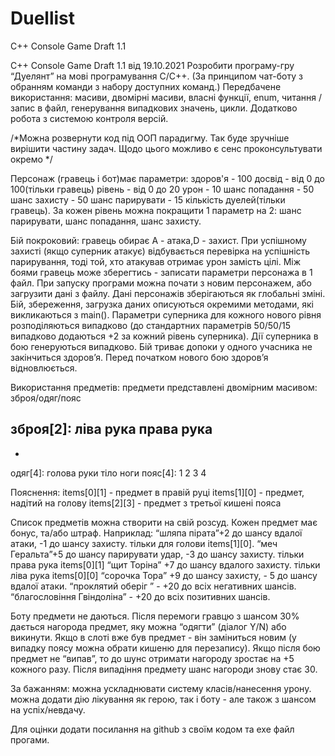 # Duellist
C++ Console Game Draft 1.1

C++ Console Game Draft 1.1 від 19.10.2021
Розробити програму-гру “Дуелянт” на мові програмування С/С++. (За принципом чат-боту з обранням команди з набору доступних команд.)
Передбачене використання: масиви, двомірні масиви, власні функції, enum, читання /запис в файл, генерування випадкових значень, цикли. Додатково робота з системою контроля версій.

/*Можна розвернути код під ООП парадигму. Так буде зручніше вирішити частину задач. Щодо цього можливо є сенс проконсультувати окремо
*/

Персонаж (гравець і бот)має параметри: 
здоров'я - 100
досвід - від 0 до 100(тільки гравець)
рівень - від 0 до 20
урон - 10
шанс попадання - 50
шанс захисту - 50
шанс парирувати - 15
кількість дуелей(тільки гравець).
За кожен рівень можна покращити 1 параметр на 2: шанс парирувати, шанс попадання, шанс захисту.

Бій покроковий: гравець обирає А - атака,D - захист. При успішному захисті (якщо суперник атакує) відбувається перевірка на успішність парирування, тоді той, хто атакував отримає урон замість цілі.
Між боями гравець може зберегтись - записати параметри персонажа в 1 файл.
При запуску програми можна почати з новим персонажем, або загрузити дані з файлу.
Дані персонажів зберігаються як глобальні зміні.
Бій, збереження, загрузка даних описуються окремими методами, які викликаються з main().
Параметри суперника для кожного нового рівня розподіляються випадково (до стандартних параметрів 50/50/15 випадково додаються +2 за кожний рівень суперника).
Дії суперника в бою генеруються випадково.
Бій триває допоки у одного учасника не закінчиться здоров’я. 
Перед початком нового бою здоров’я відновлюється.

Використання предметів:
предмети представлені двомірним масивом: зброя/одяг/пояс

зброя[2]:
ліва рука
права рука
-
-
одяг[4]:
голова
руки
тіло
ноги
пояс[4]:
1
2
3
4

Пояснення:
items[0][1] - предмет в правій руці 
items[1][0] - предмет, надітий на голову
items[2][3] - предмет з третьої кишені пояса

Список предметів можна створити на свій розсуд.
Кожен предмет має бонус, та/або штраф. Наприклад: 
“шляпа пірата”+2 до шансу вдалої атаки, -1 до шансу захисту. тільки для голови items[1][0].
“меч Геральта”+5 до шансу парирувати удар, -3 до шансу захисту. тільки права рука items[0][1]
“щит Торіна” +7 до шансу вдалого захисту. тільки ліва рука items[0][0]
“сорочка Тора” +9 до шансу захисту, - 5 до шансу вдалої атаки.
“проклятий оберіг ” - +20 до всіх негативних шансів.
“благословіння Гвіндоліна” - +20 до всіх позитивних шансів.

 
Боту предмети не даються. Після перемоги гравцю з шансом 30% дається нагорода предмет, яку можна “одягти” (діалог Y/N) або викинути. Якщо в слоті вже був предмет - він заміниться новим (у випадку поясу можна обрати кишеню для перезапису).
Якщо після бою предмет не “випав”, то до шунс отримати нагороду зростає на +5 кожного разу. Після випадіння предмету шанс нагороди знову стає 30.

За бажанням:
можна ускладнювати систему класів/нанесення урону.
можна додати дію лікування як герою, так і боту - але також з шансом на успіх/невдачу.

Для оцінки додати посилання на github з своїм кодом та ехе файл прогами.
